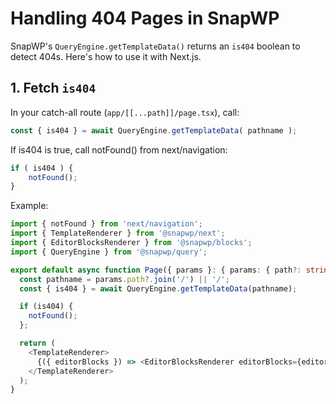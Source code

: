 # Handling 404 Pages in SnapWP

SnapWP's `QueryEngine.getTemplateData()` returns an `is404` boolean to detect 404s. Here's how to use it with Next.js.

## 1. Fetch `is404`

In your catch-all route (`app/[[...path]]/page.tsx`), call:

```ts
const { is404 } = await QueryEngine.getTemplateData( pathname );
```

If is404 is true, call notFound() from next/navigation:

```ts
if ( is404 ) {
	notFound();
}
```

Example:

```ts
import { notFound } from 'next/navigation';
import { TemplateRenderer } from '@snapwp/next';
import { EditorBlocksRenderer } from '@snapwp/blocks';
import { QueryEngine } from '@snapwp/query';

export default async function Page({ params }: { params: { path?: string[] } }) {
  const pathname = params.path?.join('/') || '/';
  const { is404 } = await QueryEngine.getTemplateData(pathname);

  if (is404) {
    notFound();
  };

  return (
    <TemplateRenderer>
      {({ editorBlocks }) => <EditorBlocksRenderer editorBlocks={editorBlocks} />}
    </TemplateRenderer>
  );
}
```
